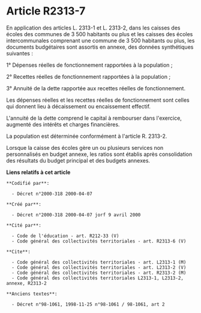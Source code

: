 # Article R2313-7

En application des articles L. 2313-1 et L. 2313-2, dans les caisses des écoles des communes de 3 500 habitants ou plus et
les caisses des écoles intercommunales comprenant une commune de 3 500 habitants ou plus, les documents budgétaires sont
assortis en annexe, des données synthétiques suivantes :

1° Dépenses réelles de fonctionnement rapportées à la population ;

2° Recettes réelles de fonctionnement rapportées à la population ;

3° Annuité de la dette rapportée aux recettes réelles de fonctionnement.

Les dépenses réelles et les recettes réelles de fonctionnement sont celles qui donnent lieu à décaissement ou encaissement
effectif.

L'annuité de la dette comprend le capital à rembourser dans l'exercice, augmenté des intérêts et charges financières.

La population est déterminée conformément à l'article R. 2313-2.

Lorsque la caisse des écoles gère un ou plusieurs services non personnalisés en budget annexe, les ratios sont établis après
consolidation des résultats du budget principal et des budgets annexes.

**Liens relatifs à cet article**

	**Codifié par**:

	  - Décret n°2000-318 2000-04-07

	**Créé par**:

	  - Décret n°2000-318 2000-04-07 jorf 9 avril 2000

	**Cité par**:

	  - Code de l'éducation - art. R212-33 (V)
	  - Code général des collectivités territoriales - art. R2313-6 (V)

	**Cite**:

	  - Code général des collectivités territoriales - art. L2313-1 (M)
	  - Code général des collectivités territoriales - art. L2313-2 (V)
	  - Code général des collectivités territoriales - art. R2313-2 (M)
	  - Code général des collectivités territoriales L2313-1, L2313-2, annexe, R2313-2

	**Anciens textes**:

	  - Décret n°98-1061, 1998-11-25 n°98-1061 / 98-1061, art 2
